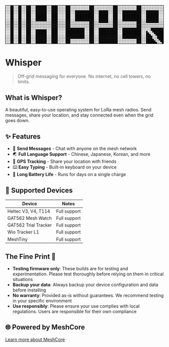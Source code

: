 <div align="center">
  <img src="assets/whisper.png" alt="Whisper">
</div>

# Whisper

> Off-grid messaging for everyone. No internet, no cell towers, no limits.

## What is Whisper?

A beautiful, easy-to-use operating system for LoRa mesh radios. Send messages, share your location, and stay connected even when the grid goes down.

## ✨ Features

- 📱 **Send Messages** - Chat with anyone on the mesh network
- 🌏 **Full Language Support** - Chinese, Japanese, Korean, and more
- 📍 **GPS Tracking** - Share your location with friends
- ⌨️ **Easy Typing** - Built-in keyboard on your device
- 🔋 **Long Battery Life** - Runs for days on a single charge

## 📱 Supported Devices

| Device | Notes |
|--------|-------|
| Heltec V3, V4, T114 | Full support |
| GAT562 Mesh Watch | Full support |
| GAT562 Trial Tracker | Full support |
| Wio Tracker L1 | Full support |
| MeshTiny | Full support |

## The Fine Print 📝

- **Testing firmware only**: These builds are for testing and experimentation. Please test thoroughly before relying on them in critical situations
- **Backup your data**: Always backup your device configuration and data before installing
- **No warranty**: Provided as-is without guarantees. We recommend testing in your specific environment
- **Use responsibly**: Please ensure your use complies with local regulations. Users are responsible for their own compliance

## 🌐 Powered by MeshCore

[Learn more about MeshCore](https://github.com/meshcore-dev/MeshCore)
